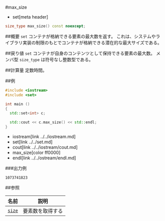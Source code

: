 #max_size
* set[meta header]

```cpp
size_type max_size() const noexcept;
```

##概要
`set` コンテナが格納できる要素の最大数を返す。 
これは、システムやライブラリ実装の制限のもとでコンテナが格納できる潜在的な最大サイズである。


##戻り値
`set` コンテナが自身のコンテンツとして保持できる要素の最大数。 
メンバ型 `size_type` は符号なし整数型である。


##計算量
定数時間。


##例
```cpp
#include <iostream>
#include <set>

int main ()
{
  std::set<int> c;

  std::cout << c.max_size() << std::endl;
}
```
* iostream[link ../../iostream.md]
* set[link ../../set.md]
* cout[link ../../iostream/cout.md]
* max_size[color ff0000]
* endl[link ../../ostream/endl.md]

###出力例
```
1073741823
```

##参照

| 名前                | 説明             |
|---------------------|------------------|
| [`size`](./size.md) | 要素数を取得する |

